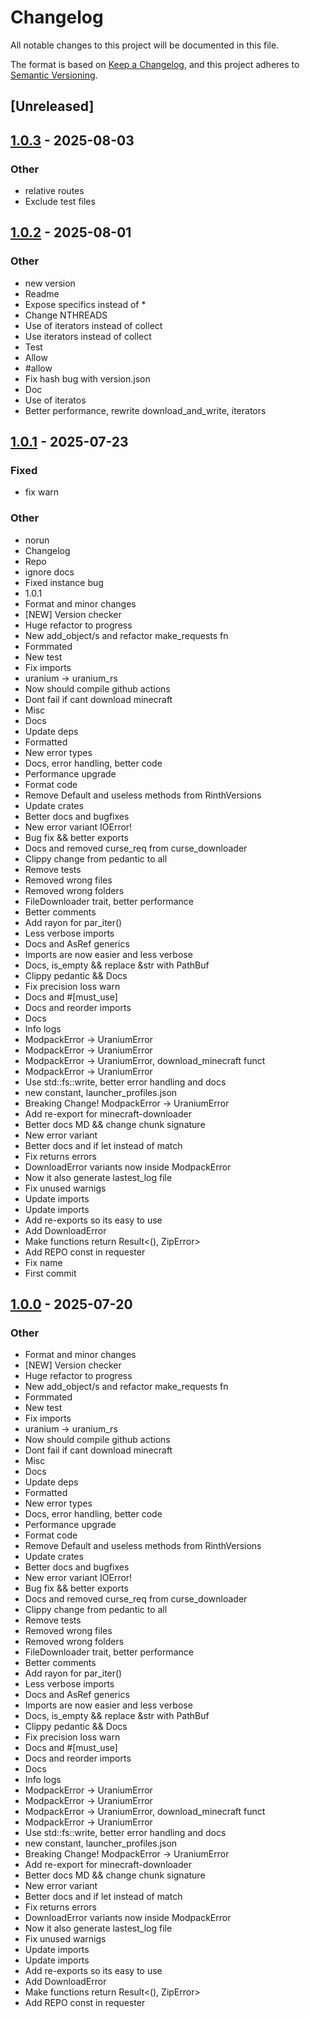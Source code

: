 # Changelog

All notable changes to this project will be documented in this file.

The format is based on [Keep a Changelog](https://keepachangelog.com/en/1.0.0/),
and this project adheres to [Semantic Versioning](https://semver.org/spec/v2.0.0.html).

## [Unreleased]

## [1.0.3](https://github.com/sergious234/uranium-rs/compare/uranium-rs-v1.0.2...uranium-rs-v1.0.3) - 2025-08-03

### Other

- relative routes
- Exclude test files

## [1.0.2](https://github.com/sergious234/uranium-rs/compare/uranium-rs-v1.0.1...uranium-rs-v1.0.2) - 2025-08-01

### Other

- new version
- Readme
- Expose specifics instead of *
- Change NTHREADS
- Use of iterators instead of collect
- Use iterators instead of collect
- Test
- Allow
- #allow
- Fix hash bug with version.json
- Doc
- Use of iteratos
- Better performance, rewrite download_and_write, iterators

## [1.0.1](https://github.com/sergious234/uranium-rs/releases/tag/uranium-rs-v1.0.1) - 2025-07-23

### Fixed

- fix warn

### Other

- norun
- Changelog
- Repo
- ignore docs
- Fixed instance bug
- 1.0.1
- Format and minor changes
- [NEW] Version checker
- Huge refactor to progress
- New add_object/s and refactor make_requests fn
- Formmated
- New test
- Fix imports
- uranium -> uranium_rs
- Now should compile github actions
- Dont fail if cant download minecraft
- Misc
- Docs
- Update deps
- Formatted
- New error types
- Docs, error handling, better code
- Performance upgrade
- Format code
- Remove Default and useless methods from RinthVersions
- Update crates
- Better docs and bugfixes
- New error variant IOError!
- Bug fix && better exports
- Docs and removed curse_req from curse_downloader
- Clippy change from pedantic to all
- Remove tests
- Removed wrong files
- Removed wrong folders
- FileDownloader trait, better performance
- Better comments
- Add rayon for par_iter()
- Less verbose imports
- Docs and AsRef<Path> generics
- Imports are now easier and less verbose
- Docs, is_empty && replace &str with PathBuf
- Clippy pedantic && Docs
- Fix precision loss warn
- Docs and #[must_use]
- Docs and reorder imports
- Docs
- Info logs
- ModpackError -> UraniumError
- ModpackError -> UraniumError
- ModpackError -> UraniumError, download_minecraft funct
- ModpackError -> UraniumError
- Use std::fs::write, better error handling and docs
- new constant, launcher_profiles.json
- Breaking Change! ModpackError -> UraniumError
- Add re-export for minecraft-downloader
- Better docs MD && change chunk signature
- New error variant
- Better docs and if let instead of match
- Fix returns errors
- DownloadError variants now inside ModpackError
- Now it also generate lastest_log file
- Fix unused warnigs
- Update imports
- Update imports
- Add re-exports so its easy to use
- Add DownloadError
- Make functions return Result<(), ZipError>
- Add REPO const in requester
- Fix name
- First commit

## [1.0.0](https://github.com/sergious234/uranium-rs/releases/tag/uranium-rs-v1.0.0) - 2025-07-20

### Other

- Format and minor changes
- [NEW] Version checker
- Huge refactor to progress
- New add_object/s and refactor make_requests fn
- Formmated
- New test
- Fix imports
- uranium -> uranium_rs
- Now should compile github actions
- Dont fail if cant download minecraft
- Misc
- Docs
- Update deps
- Formatted
- New error types
- Docs, error handling, better code
- Performance upgrade
- Format code
- Remove Default and useless methods from RinthVersions
- Update crates
- Better docs and bugfixes
- New error variant IOError!
- Bug fix && better exports
- Docs and removed curse_req from curse_downloader
- Clippy change from pedantic to all
- Remove tests
- Removed wrong files
- Removed wrong folders
- FileDownloader trait, better performance
- Better comments
- Add rayon for par_iter()
- Less verbose imports
- Docs and AsRef<Path> generics
- Imports are now easier and less verbose
- Docs, is_empty && replace &str with PathBuf
- Clippy pedantic && Docs
- Fix precision loss warn
- Docs and #[must_use]
- Docs and reorder imports
- Docs
- Info logs
- ModpackError -> UraniumError
- ModpackError -> UraniumError
- ModpackError -> UraniumError, download_minecraft funct
- ModpackError -> UraniumError
- Use std::fs::write, better error handling and docs
- new constant, launcher_profiles.json
- Breaking Change! ModpackError -> UraniumError
- Add re-export for minecraft-downloader
- Better docs MD && change chunk signature
- New error variant
- Better docs and if let instead of match
- Fix returns errors
- DownloadError variants now inside ModpackError
- Now it also generate lastest_log file
- Fix unused warnigs
- Update imports
- Update imports
- Add re-exports so its easy to use
- Add DownloadError
- Make functions return Result<(), ZipError>
- Add REPO const in requester
